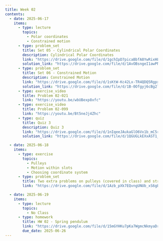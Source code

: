 ```yaml
---
title: Week 02
contents:
  - date: 2025-06-17
    items:
      - type: lecture
        topics:
          - Polar coordinates
          - Constrained motion
      - type: problem_set
        title: Set 05 - Cylindrical Polar Coordinates
        description: Cylindrical Polar Coordinates
        link: "https://drive.google.com/file/d/1gchIpD7picaBbfA8YwRixHLdtHtHeM0m/view?usp=drivesdk"
        solution_link: "https://drive.google.com/file/d/1AvOBsngeI1awPNdgsayvRjYxKiYv2IR0/view?usp=sharing"
      - type: problem_set
        title: Set 06 - Constrained Motion
        description: Constrained Motion
        link: "https://drive.google.com/file/d/1sKtW-Kc42Lx-TR4QDQ5RgpxcQhGDDRXz/view?usp=drivesdk"
        solution_link: "https://drive.google.com/file/d/1B-0Ofgyj6cBg2lzTAnhPKwr0GpohxjA4/view?usp=sharing"
      - type: exercise_video
        title: Problem 02-021
        link: "https://youtu.be/wbUBexp8xfc"
      - type: exercise_video
        title: Problem 02-099
        link: "https://youtu.be/Bt5neJj4Zhc"
      - type: quiz
        title: Quiz 3
        description: Quiz 3
        link: "https://drive.google.com/file/d/1nIqeeJAukaGlO6Vx1b_mC5rOSkngak6o/view?usp=sharing"
        solution_link: "https://drive.google.com/file/d/1QGUGLkEXxAST1_js1yjJm5hiHOmcnOGe/view?usp=sharing"

  - date: 2025-06-18
    items:
      - type: exercise
        topics:
          - Pulleys 
          - Motion within slots
          - Choosing coordinate system
      - type: problem_set
        title: Two extra problems on pulleys (covered in class) and straight slots
        link: "https://drive.google.com/file/d/1Azb_pXk7EQvngUNUb_xS6gER8KWlwaeW/view?usp=sharing"

  - date: 2025-06-19
    items:
      - type: lecture
        topics:
          - No Class
      - type: homework
        title: HW 02 - Spring pendulum
        link: "https://drive.google.com/file/d/15mGYHKu7pKa7WgmcNkmyaDrAocBD7iqm/view?usp=share_link"
        due_date: 2025-06-26
---
```

